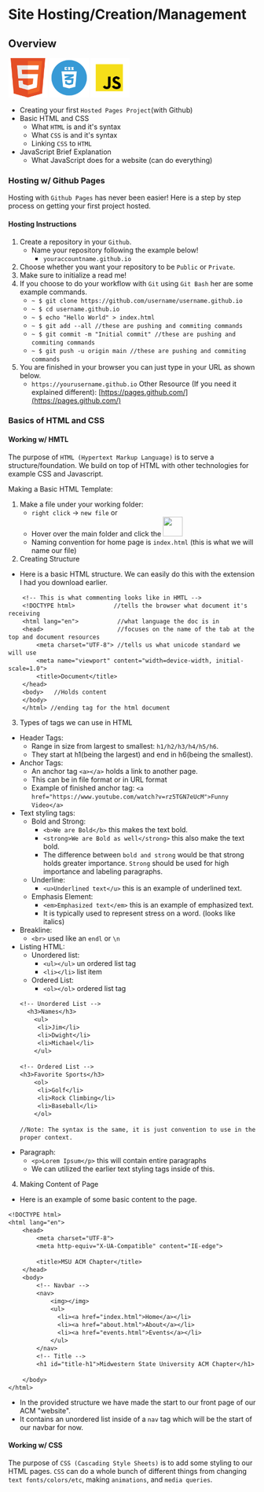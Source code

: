 # Site Hosting/Creation/Management
## Overview 
<img src="/images/html5.png" height="80" weight="80"></img>   <img src="/images/css.png" height="80" weight="80"></img>    <img src="/images/javascript.png" height="80" weight="80"></img>  

- Creating your first `Hosted Pages Project`(with Github)
- Basic HTML and CSS 
    - What `HTML` is and it's syntax 
    - What `CSS` is and it's syntax 
    - Linking `CSS` to `HTML` 
- JavaScript Brief Explanation
    - What JavaScript does for a website (can do everything)


### Hosting w/ Github Pages 

Hosting with `Github Pages` has never been easier! Here is 
a step by step process on getting your first project hosted. 
#### Hosting Instructions 
1. Create a repository in your `Github`.
    - Name your repository following the example below! 
        - `youraccountname.github.io`
2. Choose whether you want your repository to be `Public` or `Private`.
3. Make sure to initialize a read me! 
4. If you choose to do your workflow with `Git` using `Git Bash` her are some example commands. 
    - `~ $ git clone https://github.com/username/username.github.io`
    - `~ $ cd username.github.io`
    - `~ $ echo "Hello World" > index.html`
    - `~ $ git add --all //these are pushing and commiting commands`
    - `~ $ git commit -m "Initial commit" //these are pushing and commiting commands`
    - `~ $ git push -u origin main //these are pushing and commiting commands`
5. You are finished in your browser you can just type in your URL as shown below. 
    - `https://yourusername.github.io` 
Other Resource (If you need it explained different): [https://pages.github.com/](https://pages.github.com/)

### Basics of HTML and CSS

#### Working w/ HMTL
The purpose of `HTML (Hypertext Markup Language)` is to serve a structure/foundation. We build on top of HTML with other technologies for example CSS and Javascript. 

Making a Basic HTML Template: 
1. Make a file under your working folder: 
    - `right click` -> `new file`
    or 
    - Hover over the main folder and click the <img src="newfile.png" height="40" width="40">
    - Naming convention for home page is `index.html` (this is what we will name our file)
2. Creating Structure 
- Here is a basic HTML structure. We can easily do this with the extension 
I had you download earlier.

```
    <!-- This is what commenting looks like in HMTL -->
    <!DOCTYPE html>           //tells the browser what document it's receiving
    <html lang="en">           //what language the doc is in 
    <head>                     //focuses on the name of the tab at the top and document resources
        <meta charset="UTF-8"> //tells us what unicode standard we will use
        <meta name="viewport" content="width=device-width, initial-scale=1.0">
        <title>Document</title>
    </head>
    <body>   //Holds content
    </body>
    </html> //ending tag for the html document
```

3. Types of tags we can use in HTML
- Header Tags: 
    - Range in size from largest to smallest: `h1/h2/h3/h4/h5/h6`.
    - They start at h1(being the largest) and end in h6(being the smallest).
- Anchor Tags: 
    - An anchor tag `<a></a>` holds a link to another page.
     - This can be in file format or in URL format
    - Example of finished anchor tag: 
    `<a href="https://www.youtube.com/watch?v=rz5TGN7eUcM">Funny Video</a>` 
- Text styling tags: 
    - Bold and Strong: 
        - `<b>We are Bold</b>` this makes the text bold.
        - `<strong>We are Bold as well</strong>` this also make the text bold.
        - The difference between `bold and strong` would be that strong holds greater importance. `Strong` should be used for high importance and labeling paragraphs. 
    - Underline: 
        - `<u>Underlined text</u>` this is an example of underlined text. 
    - Emphasis Element: 
        - `<em>Emphasized text</em>` this is an example of emphasized text.
        - It is typically used to represent stress on a word. (looks like italics)
- Breakline: 
    - `<br>` used like an `endl` or `\n`
- Listing HTML: 
    - Unordered list: 
        - `<ul></ul>` un ordered list tag
        - `<li></li>` list item
    - Ordered List: 
        - `<ol></ol>` ordered list tag
    ```
    <!-- Unordered List -->
      <h3>Names</h3>
        <ul>
         <li>Jim</li>
         <li>Dwight</li>
         <li>Michael</li>
        </ul>

    <!-- Ordered List -->
    <h3>Favorite Sports</h3>
        <ol>
         <li>Golf</li>
         <li>Rock Climbing</li>
         <li>Baseball</li>
        </ol>
    
    //Note: The syntax is the same, it is just convention to use in the proper context. 
    ```
- Paragraph: 
    - `<p>Lorem Ipsum</p>` this will contain entire paragraphs 
    - We can utilized the earlier text styling tags inside of this.

4. Making Content of Page 
- Here is an example of some basic content to the page. 
```
<!DOCTYPE html>
<html lang="en">
    <head>
        <meta charset="UTF-8"> 
        <meta http-equiv="X-UA-Compatible" content="IE-edge">

        <title>MSU ACM Chapter</title>
    </head>
    <body> 
        <!-- Navbar -->
        <nav>
            <img></img>
            <ul>
              <li><a href="index.html">Home</a></li>
              <li><a href="about.html">About</a></li>
              <li><a href="events.html">Events</a></li>
            </ul>
        </nav>
        <!-- Title -->
        <h1 id="title-h1">Midwestern State University ACM Chapter</h1>
        
    </body>
</html>  
```
- In the provided structure we have made the start to our front page of our ACM "website". 
- It contains an unordered list inside of a `nav` tag which will be the start of our navbar for now. 



#### Working w/ CSS 
The purpose of `CSS (Cascading Style Sheets)` is to add some styling to our HTML pages. `CSS` can do a whole bunch of different things from changing `text fonts/colors/etc`, making `animations`, and `media queries`. 

